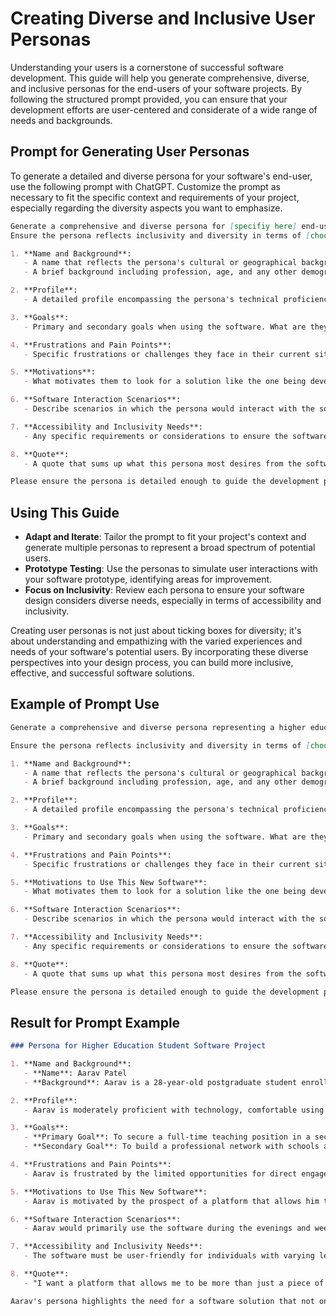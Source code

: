 # Creating Diverse and Inclusive User Personas

Understanding your users is a cornerstone of successful software development. This guide will help you generate comprehensive, diverse, and inclusive personas for the end-users of your software projects. By following the structured prompt provided, you can ensure that your development efforts are user-centered and considerate of a wide range of needs and backgrounds.

## Prompt for Generating User Personas

To generate a detailed and diverse persona for your software's end-user, use the following prompt with ChatGPT. Customize the prompt as necessary to fit the specific context and requirements of your project, especially regarding the diversity aspects you want to emphasize.

```markdown
Generate a comprehensive and diverse persona for [specifiy here] end-user of a software project aimed at [comprehensive description of the software purpose and target industry]. 
Ensure the persona reflects inclusivity and diversity in terms of [choose from: age, gender, ethnicity, socio-economic status, education level, geographical location, accessibility needs, etc.], relevant to the software's target audience. The persona should include:

1. **Name and Background**:
   - A name that reflects the persona's cultural or geographical background.
   - A brief background including profession, age, and any other demographic details chosen to reflect diversity.

2. **Profile**:
   - A detailed profile encompassing the persona's technical proficiency, lifestyle, and how they interact with technology on a daily basis.

3. **Goals**:
   - Primary and secondary goals when using the software. What are they trying to achieve?

4. **Frustrations and Pain Points**:
   - Specific frustrations or challenges they face in their current situation or with existing solutions that the new software could address.

5. **Motivations**:
   - What motivates them to look for a solution like the one being developed? This could include personal or professional motivations.

6. **Software Interaction Scenarios**:
   - Describe scenarios in which the persona would interact with the software, including where, when, and how these interactions might take place.

7. **Accessibility and Inclusivity Needs**:
   - Any specific requirements or considerations to ensure the software is accessible and inclusive for this persona.

8. **Quote**:
   - A quote that sums up what this persona most desires from the software solution.

Please ensure the persona is detailed enough to guide the development process and validate prototypes, helping to create a software solution that is truly user-centered and inclusive.
```

## Using This Guide

- **Adapt and Iterate**: Tailor the prompt to fit your project's context and generate multiple personas to represent a broad spectrum of potential users.
- **Prototype Testing**: Use the personas to simulate user interactions with your software prototype, identifying areas for improvement.
- **Focus on Inclusivity**: Review each persona to ensure your software design considers diverse needs, especially in terms of accessibility and inclusivity.

Creating user personas is not just about ticking boxes for diversity; it's about understanding and empathizing with the varied experiences and needs of your software's potential users. By incorporating these diverse perspectives into your design process, you can build more inclusive, effective, and successful software solutions.

## Example of Prompt Use

```markdown
Generate a comprehensive and diverse persona representing a higher education student as an end-user of a software project aimed at allowing students undertaking "Secondary School Teaching" postgrad course to create professional profiles that will then become visible to schools' principals. Idea is that schools' principals will be able to browse through this new software to find the higher education student that has the best profile to be hired for that school. This software project is aimed at minimizing teacher shortages in schools in Australia.

Ensure the persona reflects inclusivity and diversity in terms of [choose from: age, gender, ethnicity, socio-economic status, education level, geographical location, accessibility needs, etc.], relevant to the software's target audience. The persona should include:

1. **Name and Background**:
   - A name that reflects the persona's cultural or geographical background.
   - A brief background including profession, age, and any other demographic details chosen to reflect diversity.

2. **Profile**:
   - A detailed profile encompassing the persona's technical proficiency, lifestyle, and how they interact with technology on a daily basis.

3. **Goals**:
   - Primary and secondary goals when using the software. What are they trying to achieve?

4. **Frustrations and Pain Points**:
   - Specific frustrations or challenges they face in their current situation or with existing solutions that the new software could address.

5. **Motivations to Use This New Software**:
   - What motivates them to look for a solution like the one being developed? This could include personal or professional motivations.

6. **Software Interaction Scenarios**:
   - Describe scenarios in which the persona would interact with the software, including where, when, and how these interactions might take place.

7. **Accessibility and Inclusivity Needs**:
   - Any specific requirements or considerations to ensure the software is accessible and inclusive for this persona.

8. **Quote**:
   - A quote that sums up what this persona most desires from the software solution.

Please ensure the persona is detailed enough to guide the development process and validate prototypes, helping to create a software solution that is truly user-centered and inclusive.
```

## Result for Prompt Example

```markdown
### Persona for Higher Education Student Software Project

1. **Name and Background**:
   - **Name**: Aarav Patel
   - **Background**: Aarav is a 28-year-old postgraduate student enrolled in a "Secondary School Teaching" course. He has a background in science education with a bachelor's degree in Biology. Aarav is of Indian-Australian heritage, reflecting the multicultural aspect of Australia's population. He lives in Melbourne, Victoria, and has faced challenges in finding teaching positions that align with his qualifications and personal teaching philosophy.

2. **Profile**:
   - Aarav is moderately proficient with technology, comfortable using standard educational and professional platforms but sometimes struggles with newer, more complex software. He enjoys integrating technology into his teaching methods and is always looking for innovative ways to engage his students. Aarav leads a busy lifestyle, balancing his studies with part-time work as a tutor.

3. **Goals**:
   - **Primary Goal**: To secure a full-time teaching position in a secondary school that values innovative teaching methods and offers opportunities for career progression.
   - **Secondary Goal**: To build a professional network with schools and principals, gaining visibility and establishing himself as a promising new teacher in the science education sector.

4. **Frustrations and Pain Points**:
   - Aarav is frustrated by the limited opportunities for direct engagement with potential employers. He finds that traditional job application processes do not allow him to fully showcase his teaching philosophy or the innovative methods he plans to bring to the classroom.

5. **Motivations to Use This New Software**:
   - Aarav is motivated by the prospect of a platform that allows him to create a dynamic professional profile that goes beyond a standard resume. He is attracted to the idea of a system where he can present his teaching philosophy, methodologies, and personal achievements in a more engaging way, directly to the principals of potential schools.

6. **Software Interaction Scenarios**:
   - Aarav would primarily use the software during the evenings and weekends, taking the time to carefully craft his profile. He envisions using the platform to upload video introductions, teaching demos, and testimonials from mentors and peers. Aarav also plans to actively browse through schools' profiles to understand their values and needs, tailoring his application to align with schools looking for innovative science teachers.

7. **Accessibility and Inclusivity Needs**:
   - The software must be user-friendly for individuals with varying levels of tech proficiency. Aarav suggests that the platform should offer guidance or tutorials on how to effectively present information. Additionally, it should be accessible to users with disabilities, ensuring that all potential teachers have an equal opportunity to showcase their skills.

8. **Quote**:
   - "I want a platform that allows me to be more than just a piece of paper. I'm looking for a place where I can truly express my passion for teaching and innovation in education."

Aarav's persona highlights the need for a software solution that not only facilitates the job-seeking process for postgraduate teaching students but also addresses the broader issue of teacher shortages in Australia by making the recruitment process more dynamic, inclusive, and accessible.
```